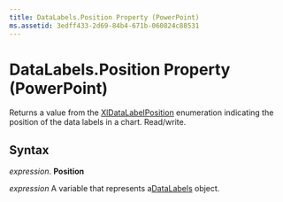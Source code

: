 ```yaml
---
title: DataLabels.Position Property (PowerPoint)
ms.assetid: 3edff433-2d69-84b4-671b-060824c88531
---
```



# DataLabels.Position Property (PowerPoint)

Returns a value from the [XlDataLabelPosition](xldatalabelposition-enumeration-powerpoint.md) enumeration indicating the position of the data labels in a chart. Read/write.


## Syntax

 _expression_. **Position**

 _expression_ A variable that represents a[DataLabels](datalabels-object-powerpoint.md) object.


